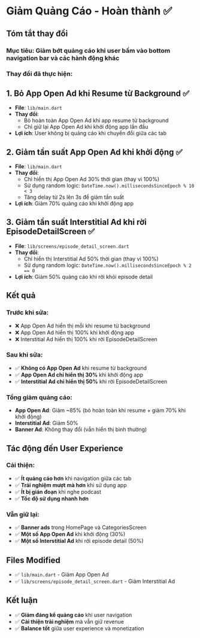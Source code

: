 # Giảm Quảng Cáo - Hoàn thành ✅

## **Tóm tắt thay đổi**

### **Mục tiêu**: Giảm bớt quảng cáo khi user bấm vào bottom navigation bar và các hành động khác

### **Thay đổi đã thực hiện**:

## **1. Bỏ App Open Ad khi Resume từ Background** ✅
- **File**: `lib/main.dart`
- **Thay đổi**: 
  - Bỏ hoàn toàn App Open Ad khi app resume từ background
  - Chỉ giữ lại App Open Ad khi khởi động app lần đầu
- **Lợi ích**: User không bị quảng cáo khi chuyển đổi giữa các tab

## **2. Giảm tần suất App Open Ad khi khởi động** ✅
- **File**: `lib/main.dart`
- **Thay đổi**:
  - Chỉ hiển thị App Open Ad 30% thời gian (thay vì 100%)
  - Sử dụng random logic: `DateTime.now().millisecondsSinceEpoch % 10 < 3`
  - Tăng delay từ 2s lên 3s để giảm tần suất
- **Lợi ích**: Giảm 70% quảng cáo khi khởi động app

## **3. Giảm tần suất Interstitial Ad khi rời EpisodeDetailScreen** ✅
- **File**: `lib/screens/episode_detail_screen.dart`
- **Thay đổi**:
  - Chỉ hiển thị Interstitial Ad 50% thời gian (thay vì 100%)
  - Sử dụng random logic: `DateTime.now().millisecondsSinceEpoch % 2 == 0`
- **Lợi ích**: Giảm 50% quảng cáo khi rời khỏi episode detail

## **Kết quả**

### **Trước khi sửa**:
- ❌ App Open Ad hiển thị mỗi khi resume từ background
- ❌ App Open Ad hiển thị 100% khi khởi động app
- ❌ Interstitial Ad hiển thị 100% khi rời EpisodeDetailScreen

### **Sau khi sửa**:
- ✅ **Không có App Open Ad** khi resume từ background
- ✅ **App Open Ad chỉ hiển thị 30%** khi khởi động app
- ✅ **Interstitial Ad chỉ hiển thị 50%** khi rời EpisodeDetailScreen

### **Tổng giảm quảng cáo**:
- **App Open Ad**: Giảm ~85% (bỏ hoàn toàn khi resume + giảm 70% khi khởi động)
- **Interstitial Ad**: Giảm 50%
- **Banner Ad**: Không thay đổi (vẫn hiển thị bình thường)

## **Tác động đến User Experience**

### **Cải thiện**:
- ✅ **Ít quảng cáo hơn** khi navigation giữa các tab
- ✅ **Trải nghiệm mượt mà hơn** khi sử dụng app
- ✅ **Ít bị gián đoạn** khi nghe podcast
- ✅ **Tốc độ sử dụng nhanh hơn**

### **Vẫn giữ lại**:
- ✅ **Banner ads** trong HomePage và CategoriesScreen
- ✅ **Một số App Open Ad** khi khởi động (30%)
- ✅ **Một số Interstitial Ad** khi rời episode detail (50%)

## **Files Modified**
- ✅ `lib/main.dart` - Giảm App Open Ad
- ✅ `lib/screens/episode_detail_screen.dart` - Giảm Interstitial Ad

## **Kết luận**
- ✅ **Giảm đáng kể quảng cáo** khi user navigation
- ✅ **Cải thiện trải nghiệm** mà vẫn giữ revenue
- ✅ **Balance tốt** giữa user experience và monetization

